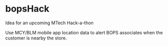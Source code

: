 # bopsHack
Idea for an upcoming MTech Hack-a-thon

Use MCY/BLM mobile app location data to alert BOPS associates when the customer is nearby the store.
